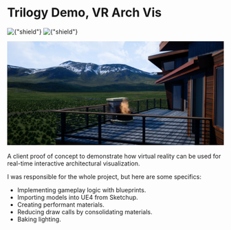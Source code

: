 # Trilogy Demo, VR Arch Vis
![{"shield"}](https://img.shields.io/badge/Engine-Unreal-red.svg)
![{"shield"}](https://img.shields.io/badge/Platform-HTC%20Vive-blue.svg)

![{"square-framed"}](/img/project/hamiltoncreek.png)


A client proof of concept to demonstrate how virtual reality can be used for real-time interactive architectural visualization.

I was responsible for the whole project, but here are some specifics:
- Implementing gameplay logic with blueprints.
- Importing models into UE4 from Sketchup.
- Creating performant materials.
- Reducing draw calls by consolidating materials.
- Baking lighting.

